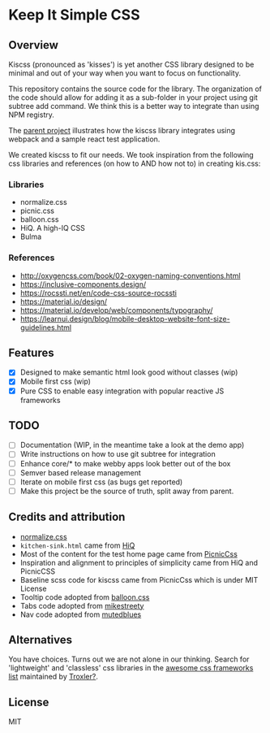 Keep It Simple CSS
==================

## Overview
Kiscss (pronounced as 'kisses') is yet another CSS library designed to
be minimal and out of your way when you want to focus on functionality.

This repository contains the source code for the library. The organization
of the code should allow for adding it as a sub-folder in your project using
git subtree add command. We think this is a better way to integrate than
using NPM registry.

The [parent project](https://github.com/million-views/kis.css) illustrates
how the kiscss library integrates using webpack and a sample react test
application.

We created kiscss to fit our needs. We took inspiration from the following
css libraries and references (on how to AND how not to) in creating kis.css:
### Libraries
- normalize.css
- picnic.css
- balloon.css
- HiQ. A high-IQ CSS
- Bulma

### References
- http://oxygencss.com/book/02-oxygen-naming-conventions.html
- https://inclusive-components.design/
- https://rocssti.net/en/code-css-source-rocssti
- https://material.io/design/
- https://material.io/develop/web/components/typography/
- https://learnui.design/blog/mobile-desktop-website-font-size-guidelines.html

## Features
- [x] Designed to make semantic html look good without classes (wip)
- [x] Mobile first css (wip)
- [x] Pure CSS to enable easy integration with popular reactive JS frameworks

## TODO
- [ ] Documentation (WIP, in the meantime take a look at the demo app)
- [ ] Write instructions on how to use git subtree for integration
- [ ] Enhance core/* to make webby apps look better out of the box
- [ ] Semver based release management
- [ ] Iterate on mobile first css (as bugs get reported)
- [ ] Make this project be the source of truth, split away from parent.

## Credits and attribution
- [normalize.css](http://nicolasgallagher.com/about-normalize-css/)
- ```kitchen-sink.html``` came from [HiQ](https://github.com/jonathanharrell/hiq)
- Most of the content for the test home page came from [PicnicCss](https://github.com/franciscop/picnic)
- Inspiration and alignment to principles of simplicity came from HiQ and PicnicCSS
- Baseline scss code for kiscss came from PicnicCss which is under MIT License
- Tooltip code adopted from [balloon.css](https://kazzkiq.github.io/balloon.css/)
- Tabs code adopted from [mikestreety](https://codepen.io/mikestreety/pen/yVNNNm)
- Nav code adopted from [mutedblues](https://codepen.io/mutedblues/pen/MmPNPG)

## Alternatives
You have choices. Turns out we are not alone in our thinking. Search for
'lightweight' and 'classless' css libraries in the [awesome css frameworks list](https://github.com/troxler/awesome-css-frameworks/blob/master/readme.md) maintained by [Troxler?](https://github.com/troxler).

## License
MIT